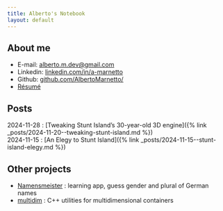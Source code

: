 ```yaml
---
title: Alberto's Notebook
layout: default
---
```


## About me

* E-mail: [alberto.m.dev@gmail.com](mailto:alberto.m.dev@gmail.com)
* Linkedin: [linkedin.com/in/a-marnetto](https://linkedin.com/in/a-marnetto)
* Github: [github.com/AlbertoMarnetto/](https://github.com/AlbertoMarnetto/)
* [Résumé](assets/index/cv-alberto-marnetto.pdf)

## Posts

2024-11-28 : [Tweaking Stunt Island’s 30-year-old 3D engine]({% link _posts/2024-11-20--tweaking-stunt-island.md %}) <br/>
2024-11-15 : [An Elegy to Stunt Island]({% link _posts/2024-11-15--stunt-island-elegy.md %})

## Other projects

* [Namensmeister](https://play.google.com/store/apps/details?id=marnetto.namensmeister) : learning app, guess gender and plural of German names
* [multidim](https://github.com/AlbertoMarnetto/multidim) :  C++ utilities for multidimensional containers
